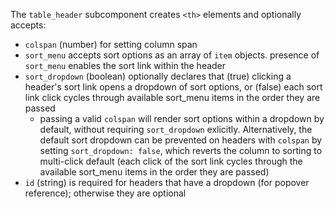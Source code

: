 The `table_header` subcomponent creates `<th>` elements and optionally accepts:

* `colspan` (number) for setting column span
* `sort_menu` accepts sort options as an array of `item` objects.
presence of `sort_menu` enables the sort link within the header
* `sort_dropdown` (boolean) optionally declares that (true) clicking a header's sort link opens a dropdown of sort options, or (false) each sort link click cycles through available sort_menu items in the order they are passed
  * passing a valid `colspan` will render sort options within a dropdown by default, without requiring `sort_dropdown` exlicitly. Alternatively, the default sort dropdown can be prevented on headers with `colspan` by setting `sort_dropdown: false`, which reverts the column to sorting to multi-click default (each click of the sort link cycles through the available sort_menu items in the order they are passed)
* `id` (string) is required for headers that have a dropdown (for popover reference); otherwise they are optional
